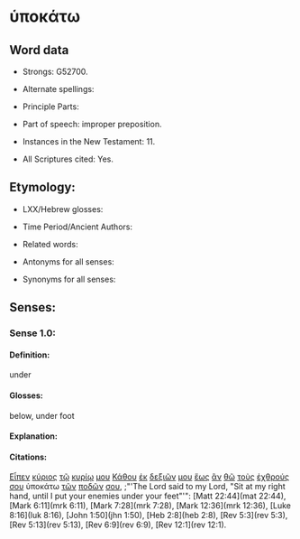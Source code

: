 # ὑποκάτω 

<!-- Status: S2=NeedsFinalCheck -->
<!-- Lexica used for edits: BDAG, FFM, LN, A-S -->

## Word data

* Strongs: G52700.


* Alternate spellings:

* Principle Parts: 

* Part of speech: improper preposition.

* Instances in the New Testament: 11.

* All Scriptures cited: Yes.

## Etymology: 

* LXX/Hebrew glosses: 

* Time Period/Ancient Authors: 

* Related words: 

* Antonyms for all senses:

* Synonyms for all senses: 

## Senses:

### Sense 1.0:

#### Definition: 

under

#### Glosses:

below, under foot

#### Explanation:

#### Citations:

[Εἶπεν](../G30040/01.md) [κύριος](../G29620/01.md) [τῷ](../G35880/01.md) [κυρίῳ](../G29620/01.md) [μου](../G14730/01.md) [Κάθου](../G25210/01.md) [ἐκ](../G15370/01.md) [δεξιῶν](../G11880/01.md) [μου](../G14730/01.md) [ἕως](../G21930/01.md) [ἂν](../G03020/01.md) [θῶ](../G50870/01.md) [τοὺς](../G35880/01.md) [ἐχθρούς](../G21900/01.md) [σου](../G47710/01.md) ὑποκάτω [τῶν](../G35880/01.md) [ποδῶν](../G42280/01.md) [σου](../G47710/01.md), 
;"'The Lord said to my Lord, "Sit at my right hand, until I put your enemies under your feet"'":
[Matt 22:44](mat 22:44),  [Mark 6:11](mrk 6:11),  [Mark 7:28](mrk 7:28),  [Mark 12:36](mrk 12:36),  [Luke 8:16](luk 8:16),  [John 1:50](jhn 1:50),  [Heb 2:8](heb 2:8),  [Rev 5:3](rev 5:3),  [Rev 5:13](rev 5:13),  [Rev 6:9](rev 6:9),  [Rev 12:1](rev 12:1).


